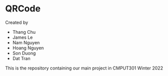 # QRCode

Created by 
- Thang Chu
- James Le
- Nam Nguyen
- Hoang Nguyen
- Son Duong
- Dat Tran

This is the repository containing our main project in CMPUT301 Winter 2022
